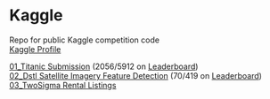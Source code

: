 # Kaggle
Repo for public Kaggle competition code  
[Kaggle Profile](https://www.kaggle.com/mcamack)

[01_Titanic Submission](01_Titanic) (2056/5912 on [Leaderboard](https://www.kaggle.com/c/titanic/leaderboard))  
[02_Dstl Satellite Imagery Feature Detection](https://www.kaggle.com/c/dstl-satellite-imagery-feature-detection) (70/419 on [Leaderboard](https://www.kaggle.com/c/dstl-satellite-imagery-feature-detection/leaderboard))  
[03_TwoSigma Rental Listings](03_TwoSigma-Rental-Listings)  
